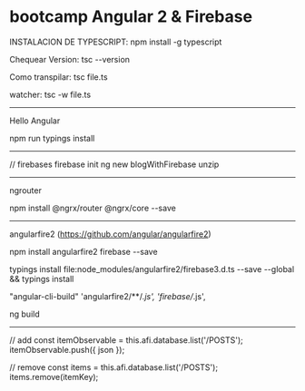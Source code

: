 # bootcamp Angular 2 & Firebase

INSTALACION DE TYPESCRIPT:
 npm install -g typescript

Chequear Version:
 tsc --version

Como transpilar:
tsc file.ts

watcher:
tsc -w file.ts


----

Hello Angular

npm run typings install

----

// firebases
firebase init
ng new blogWithFirebase
unzip

----

ngrouter

npm install @ngrx/router @ngrx/core --save


----

angularfire2 (https://github.com/angular/angularfire2)

npm install angularfire2 firebase --save

typings install file:node_modules/angularfire2/firebase3.d.ts --save --global && typings install

"angular-cli-build"
'angularfire2/**/*.js',
'firebase/*.js',

ng build


----
// add
  const itemObservable = this.afi.database.list('/POSTS');
  itemObservable.push({ json });
  
// remove
  const items = this.afi.database.list('/POSTS');
  items.remove(itemKey);
